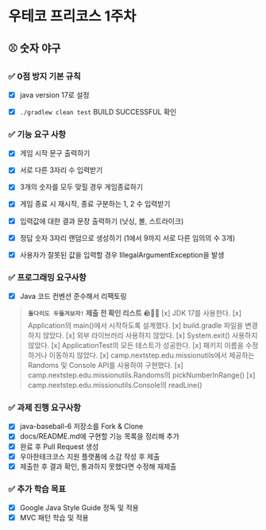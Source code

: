 # 우테코 프리코스 1주차

## ⚾️ 숫자 야구

### ✅ 0점 방지 기본 규칙
- [x] java version 17로 설정
- [x] `./gradlew clean test` BUILD SUCCESSFUL 확인


### ✅ 기능 요구 사항
- [x] 게임 시작 문구 출력하기
- [x] 서로 다른 3자리 수 입력받기
- [x] 3개의 숫자를 모두 맞힐 경우 게임종료하기
- [x] 게임 종료 시 재시작, 종료 구분하는 1, 2 수 입력받기
- [x] 입력값에 대한 결과 문장 출력하기 (낫싱, 볼, 스트라이크)
- [x] 정답 숫자 3자리 랜덤으로 생성하기 (1에서 9까지 서로 다른 임의의 수 3개)
- [x] 사용자가 잘못된 값을 입력할 경우 IllegalArgumentException을 발생


### ✅ 프로그래밍 요구사항
- [x] Java 코드 컨벤션 준수해서 리팩토링
> **`돌다리도 두들겨보자!` 제출 전 확인 리스트 🪨👊🏻**
> [x] JDK 17를 사용한다.
> [x] Application의 main()에서 시작하도록 설계했다.
> [x] build.gradle 파일을 변경하지 않았다.
> [x] 외부 라이브러리 사용하지 않았다.
> [x] System.exit() 사용하지 않았다.
> [x] ApplicationTest의 모든 테스트가 성공한다.
> [x] 패키지 이름을 수정하거나 이동하지 않았다.
> [x] camp.nextstep.edu.missionutils에서 제공하는 Randoms 및 Console API를 사용하여 구현했다.
>   [x] camp.nextstep.edu.missionutils.Randoms의 pickNumberInRange()
>   [x] camp.nextstep.edu.missionutils.Console의 readLine()
 

### ✅ 과제 진행 요구사항
- [x] java-baseball-6 저장소를 Fork & Clone
- [x] docs/README.md에 구현할 기능 목록을 정리해 추가
- [x] 완료 후 Pull Request 생성
- [x] 우아한테크코스 지원 플랫폼에 소감 작성 후 제출
- [x] 제출한 후 결과 확인, 통과하지 못했다면 수정해 재제출

### ✅ 추가 학습 목표
- [x] Google Java Style Guide 정독 및 적용 
- [x] MVC 패턴 학습 및 적용
